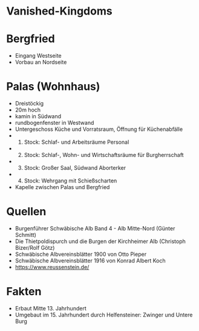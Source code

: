# Vanished-Kingdoms
# Bergfried
- Eingang Westseite
- Vorbau an Nordseite

# Palas (Wohnhaus)
- Dreistöckig
- 20m hoch
- kamin in Südwand
- rundbogenfenster in Westwand
- Untergeschoss Küche und Vorratsraum, Öffnung für Küchenabfälle
- 1. Stock: Schlaf- und Arbeitsräume Personal
- 2. Stock: Schlaf-, Wohn- und Wirtschaftsräume für Burgherrschaft
- 3. Stock: Großer Saal, Südwand Aborterker
- 4. Stock: Wehrgang mit Schießscharten
- Kapelle zwischen Palas und Bergfried

# Quellen
- Burgenführer Schwäbische Alb Band 4 - Alb Mitte-Nord (Günter Schmitt)
- Die Thietpoldispurch und die Burgen der Kirchheimer Alb (Christoph Bizer/Rolf Götz)
- Schwäbische Albvereinsblätter 1900 von Otto Pieper
- Schwäbische Albvereinsblätter 1916 von Konrad Albert Koch
- https://www.reussenstein.de/

# Fakten
- Erbaut Mitte 13. Jahrhundert
- Umgebaut im 15. Jahrhundert durch Helfensteiner: Zwinger und Untere Burg
